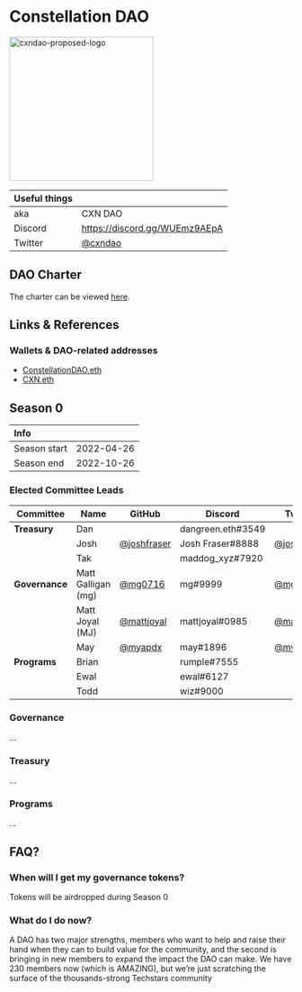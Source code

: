 # Constellation DAO

<img width="256" alt="cxndao-proposed-logo" src="https://user-images.githubusercontent.com/25037981/165946709-c73594c3-153e-4f15-ab89-f2ff3af4cf0e.png">

| Useful things |                                 |
|---------------|---------------------------------|
| aka           | CXN DAO                         |
| Discord       | https://discord.gg/WUEmz9AEpA |
| Twitter       | [@cxndao](https://twitter.com)  |

## DAO Charter

The charter can be viewed [here](https://docs.google.com/document/d/1sCsD-QiLkXr5_uL-bL4h0PhTFoPCC6dnSbMBuKBr3OM/view#).

## Links & References

### Wallets & DAO-related addresses

- [ConstellationDAO.eth](https://etherscan.io/address/constellationdao.eth)
- [CXN.eth](https://etherscan.io/address/cxn.eth)

## Season 0

| Info         |            |
|:-------------|------------|
| Season start | 2022-04-26 |
| Season end   | 2022-10-26 |

### Elected Committee Leads

| Committee      | Name               | GitHub                    | Discord             | Twitter          |
|----------------|--------------------|---------------------------|---------------------|------------------|
| **Treasury**   | Dan                |                           | dangreen.eth#3549   |                  |
|                | Josh               | [@joshfraser](https://github.com/joshfraser)    | Josh Fraser#8888 | [@joshfraser](https://twitter.com/joshfraser) |
|                | Tak                |                           | maddog_xyz#7920     |                  |
| **Governance** | Matt Galligan (mg) | [@mg0716](https://github.com/mg0716)            | mg#9999          | [@mg](https://twitter.com/mg)     |
|                | Matt Joyal (MJ)    | [@mattjoyal](https://github.com/mattjoyal)      | mattjoyal#0985   | [@matt_joyal](https://twitter.com/Matt_Joyal) |
|                | May                | [@myapdx](https://github.com/myapdx)            | may#1896         | [@myapdx](https://twitter.com/myapdx)   |
| **Programs**   | Brian              |                           | rumple#7555         |         |
|                | Ewal               |                           | ewal#6127           |         |
|                | Todd               |                           | wiz#9000            |         |

### Governance

…

### Treasury

…

### Programs

…

## FAQ?

### When will I get my governance tokens?

Tokens will be airdropped during Season 0

### What do I do now?

A DAO has two major strengths, members who want to help and raise their hand when they can to build value for the community, and the second is bringing in new members to expand the impact the DAO can make. We have 230 members now (which is AMAZING), but we’re just scratching the surface of the thousands-strong Techstars community
